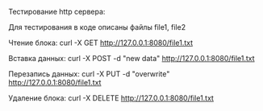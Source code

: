 Тестирование http сервера:

Для тестирования в коде описаны файлы file1, file2

Чтение блока:
curl -X GET http://127.0.0.1:8080/file1.txt

Вставка данных:
curl -X POST -d "new data" http://127.0.0.1:8080/file1.txt

Перезапись данных:
curl -X PUT -d "overwrite" http://127.0.0.1:8080/file1.txt

Удаление блока:
curl -X DELETE http://127.0.0.1:8080/file1.txt

